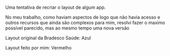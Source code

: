 <p>Uma tentativa de recriar o layout de algum app.<p>
<p>No meu trabalho, como haviam aspectos de logo que não havia acesso e outros recursos que ainda são complexos para mim, resolvi fazer o maximo possível parecido, mas ao mesmo tempo uma nova versão</p>

<p>Layout original da Bradesco Saúde: Azul</p>
<p>Layout feito por mim: Vermelho</p>


